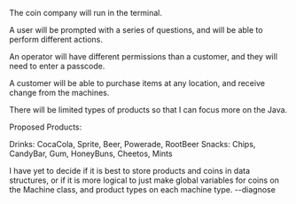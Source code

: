 

The coin company will run in the terminal.

A user will be prompted with a series of questions, and will be able to perform different actions.

An operator will have different permissions than a customer, and they will need to enter a passcode.

A customer will be able to purchase items at any location, and receive change from the machines.

There will be limited types of products so that I can focus more on the Java.

Proposed Products:

Drinks: CocaCola, Sprite, Beer, Powerade, RootBeer
Snacks: Chips, CandyBar, Gum, HoneyBuns, Cheetos, Mints

I have yet to decide if it is best to store products and coins in data structures, 
    or if it is more logical to just make global variables for coins on the Machine class, and product types on each machine type.
        --diagnose